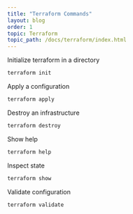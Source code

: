 ```yaml
---
title: "Terraform Commands"
layout: blog
order: 1
topic: Terraform
topic_path: /docs/terraform/index.html
---
```

Initialize terraform in a directory
```bash
terraform init
```

Apply a configuration
```bash
terraform apply
```

Destroy an infrastructure
```bash
terraform destroy
```

Show help
```bash
terraform help
```

Inspect state
```bash
terraform show
```

Validate configuration
```bash
terraform validate
```